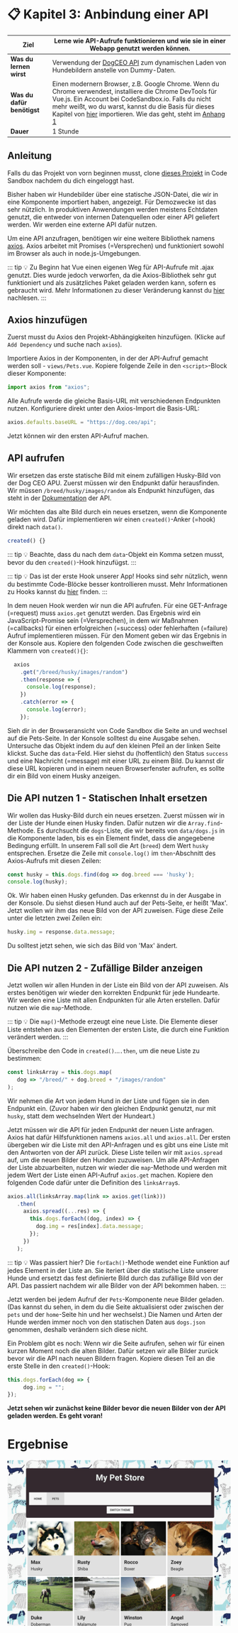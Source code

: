# 📋 Kapitel 3: Anbindung einer API

| **Ziel** | Lerne wie API-Aufrufe funktionieren und wie sie in einer Webapp genutzt werden können.                                                                                                                                  |
| --------------------------- | ------------------------------------------------------------------------------------------------------------------------------------------------------------------------------------------------ |
| **Was du lernen wirst**       | Verwendung der [DogCEO API](https://dog.ceo/dog-api/) zum dynamischen Laden von Hundebildern anstelle von Dummy-Daten.                                                                                             |
| **Was du dafür benötigst**       | Einen modernern Browser, z.B. Google Chrome. Wenn du Chrome verwendest, installiere die Chrome DevTools für Vue.js. Ein Account bei CodeSandbox.io. Falls du nicht mehr weißt, wo du warst, kannst du die Basis für dieses Kapitel von [hier](https://github.com/VueVixens/projects/tree/master/chapter-2-end) importieren. Wie das geht, steht im [Anhang 1](appendix_1.md) |
| **Dauer** | 1 Stunde

## Anleitung

Falls du das Projekt von vorn beginnen musst, clone [dieses Projekt](https://github.com/VueVixens/projects/tree/master/chapter-1-end) in Code Sandbox nachdem du dich eingeloggt hast.

Bisher haben wir Hundebilder über eine statische JSON-Datei, die wir in eine Komponente importiert haben, angezeigt. Für Demozwecke ist das sehr nützlich. In produktiven Anwendungen werden meistens Echtdaten genutzt, die entweder von internen Datenquellen oder einer API geliefert werden. Wir werden eine externe API dafür nutzen.

Um eine API anzufragen, benötigen wir eine weitere Bibliothek namens [axios](https://github.com/axios/axios). Axios arbeitet mit Promises (=Versprechen) und funktioniert sowohl im Browser als auch in node.js-Umgebungen.

::: tip 💡
Zu Beginn hat Vue einen eigenen Weg für API-Aufrufe mit .ajax genutzt. Dies wurde jedoch verworfen, da die Axios-Bibliothek sehr gut funktioniert und als zusätzliches Paket geladen werden kann, sofern es gebraucht wird. Mehr Informationen zu dieser Veränderung kannst du [hier](https://medium.com/the-vue-point/retiring-vue-resource-871a82880af4) nachlesen.
:::

## Axios hinzufügen

Zuerst musst du Axios den Projekt-Abhängigkeiten hinzufügen. (Klicke auf `Add Dependency` und suche nach `axios`).

Importiere Axios in der Komponenten, in der der API-Aufruf gemacht werden soll - `views/Pets.vue`. Kopiere folgende Zeile in den `<script>`-Block dieser Komponente:

```js
import axios from "axios";
```

Alle Aufrufe werde die gleiche Basis-URL mit verschiedenen Endpunkten nutzen. Konfiguriere direkt unter den Axios-Import die Basis-URL:

```js
axios.defaults.baseURL = "https://dog.ceo/api";
```

Jetzt können wir den ersten API-Aufruf machen.

## API aufrufen

Wir ersetzen das erste statische Bild mit einem zufälligen Husky-Bild von der Dog CEO APU. Zuerst müssen wir den Endpunkt dafür herausfinden. Wir müssen `/breed/husky/images/random` als Endpunkt hinzufügen, das steht in der [Dokumentation](https://dog.ceo/dog-api/) der API.

Wir möchten das alte Bild durch ein neues ersetzen, wenn die Komponente geladen wird. Dafür implementieren wir einen `created()`-Anker (=hook) direkt nach `data()`.

```js
created() {}
```

::: tip 💡
Beachte, dass du nach dem `data`-Objekt ein Komma setzen musst, bevor du den `created()`-Hook hinzufügst.
:::

::: tip 💡
Das ist der erste Hook unserer App! Hooks sind sehr nützlich, wenn du bestimmte Code-Blöcke besser kontrollieren musst. Mehr Informationen zu Hooks kannst du [hier](https://vuejs.org/v2/guide/instance.html#Instance-Lifecycle-Hooks) finden.
:::

In dem neuen Hook werden wir nun die API aufrufen. Für eine GET-Anfrage (=request) muss `axios.get` genutzt werden. Das Ergebnis wird ein JavaScript-Promise sein (=Versprechen), in dem wir Maßnahmen (=callbacks) für einen erfolgreichen (=success) oder fehlerhaften (=failure) Aufruf implementieren müssen. Für den Moment geben wir das Ergebnis in der Konsole aus. Kopiere den folgenden Code zwischen die geschweiften Klammern von `created(){}`:

```js
  axios
    .get("/breed/husky/images/random")
    .then(response => {
      console.log(response);
    })
    .catch(error => {
      console.log(error);
    });
```

Sieh dir in der Browseransicht von Code Sandbox die Seite an und wechsel auf die Pets-Seite. In der Konsole solltest du eine Ausgabe sehen. Untersuche das Objekt indem du auf den kleinen Pfeil an der linken Seite klickst. Suche das `data`-Feld. Hier siehst du (hoffentlich) den Status `success` und eine Nachricht (=message) mit einer URL zu einem Bild. Du kannst dir diese URL kopieren und in einem neuen Browserfenster aufrufen, es sollte dir ein Bild von einem Husky anzeigen.

## Die API nutzen 1 - Statischen Inhalt ersetzen

Wir wollen das Husky-Bild durch ein neues ersetzen. Zuerst müssen wir in der Liste der Hunde einen Husky finden. Dafür nutzen wir die `Array.find`-Methode. Es durchsucht die `dogs`-Liste, die wir bereits von `data/dogs.js` in die Komponente laden, bis es ein Element findet, dass die angegebene Bedingung erfüllt. In unserem Fall soll die Art (`breed`) dem Wert `husky` entsprechen. Ersetze die Zeile mit `console.log()` im `then`-Abschnitt des Axios-Aufrufs mit diesen Zeilen:

```js
const husky = this.dogs.find(dog => dog.breed === 'husky');
console.log(husky);
```
Ok. Wir haben einen Husky gefunden. Das erkennst du in der Ausgabe in der Konsole. Du siehst diesen Hund auch auf der Pets-Seite, er heißt 'Max'. Jetzt wollen wir ihm das neue Bild von der API zuweisen. Füge diese Zeile unter die letzten zwei Zeilen ein:

```js
husky.img = response.data.message;
```

Du solltest jetzt sehen, wie sich das Bild von 'Max' ändert.

## Die API nutzen 2 - Zufällige Bilder anzeigen

Jetzt wollen wir allen Hunden in der Liste ein Bild von der API zuweisen. Als erstes benötigen wir wieder den korrekten Endpunkt für jede Hundearte. Wir werden eine Liste mit allen Endpunkten für alle Arten erstellen. Dafür nutzen wie die `map`-Methode.

::: tip 💡
Die `map()`-Methode erzeugt eine neue Liste. Die Elemente dieser Liste entstehen aus den Elementen der ersten Liste, die durch eine Funktion verändert werden.
:::

Überschreibe den Code in `created()`...`.then`, um die neue Liste zu bestimmen:

```js
const linksArray = this.dogs.map(
   dog => "/breed/" + dog.breed + "/images/random"
);
```

Wir nehmen die Art von jedem Hund in der Liste und fügen sie in den Endpunkt ein. (Zuvor haben wir den gleichen Endpunkt genutzt, nur mit `husky`, statt dem wechselnden Wert der Hundeart.)

Jetzt müssen wir die API für jeden Endpunkt der neuen Liste anfragen. Axios hat dafür Hilfsfunktionen namens `axios.all` und `axios.all`. Der ersten übergeben wir die Liste mit den API-Anfragen und es gibt uns eine Liste mit den Antworten von der API zurück. Diese Liste teilen wir mit `axios.spread` auf, um die neuen Bilder den Hunden zuzuweisen.
Um alle API-Anfragen der Liste abzuarbeiten, nutzen wir wieder die `map`-Methode und werden mit jedem Wert der Liste einen API-Aufruf `axios.get` machen.
Kopiere den folgenden Code dafür unter die Definition des `linksArray`s.

```js
axios.all(linksArray.map(link => axios.get(link)))
   .then(
     axios.spread((...res) => {
       this.dogs.forEach((dog, index) => {
         dog.img = res[index].data.message;
       });
     })
   );
```

::: tip 💡
Was passiert hier? Die `forEach()`-Methode wendet eine Funktion auf jedes Element in der Liste an. Sie iteriert über die statische Liste unserer Hunde und ersetzt das fest definierte Bild durch das zufällige Bild von der API. Das passiert nachdem wir alle Bilder von der API bekommen haben.
:::

Jetzt werden bei jedem Aufruf der `Pets`-Komponente neue Bilder geladen. (Das kannst du sehen, in dem du die Seite aktualisierst oder zwischen der `pets` und der `home`-Seite hin und her wechselst.) Die Namen und Arten der Hunde werden immer noch von den statischen Daten aus `dogs.json` genommen, deshalb verändern sich diese nicht.

Ein Problem gibt es noch: Wenn wir die Seite aufrufen, sehen wir für einen kurzen Moment noch die alten Bilder. Dafür setzen wir alle Bilder zurück bevor wir die API nach neuen Bildern fragen.
Kopiere diesen Teil an die erste Stelle in den `created()`-Hook:

```js
this.dogs.forEach(dog => {
     dog.img = "";
});
```

**Jetzt sehen wir zunächst keine Bilder bevor die neuen Bilder von der API geladen werden. Es geht voran!**

# Ergebnise
![chapter 3 result](./images/petshop_chapter3.jpg)
